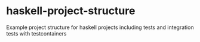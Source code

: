# haskell-project-structure
Example project structure for haskell projects including tests and integration tests with testcontainers
